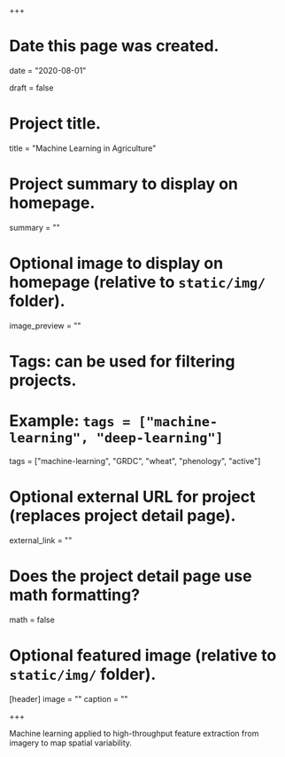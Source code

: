 +++
# Date this page was created.
date = "2020-08-01"

draft = false

# Project title.
title = "Machine Learning in Agriculture"

# Project summary to display on homepage.
summary = ""

# Optional image to display on homepage (relative to `static/img/` folder).
image_preview = ""

# Tags: can be used for filtering projects.
# Example: `tags = ["machine-learning", "deep-learning"]`
tags = ["machine-learning", "GRDC", "wheat", "phenology", "active"]

# Optional external URL for project (replaces project detail page).
external_link = ""

# Does the project detail page use math formatting?
math = false

# Optional featured image (relative to `static/img/` folder).
[header]
image = ""
caption = ""

+++

Machine learning applied to high-throughput feature extraction from imagery to map spatial variability.
